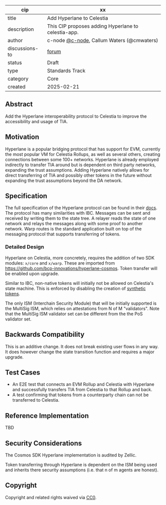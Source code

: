 | cip           | xx                                                                                         |
|---------------|--------------------------------------------------------------------------------------------|
| title         | Add Hyperlane to Celestia                                                                  |
| description   | This CIP proposes adding Hyperlane to celestia-app.                                        |
| author        | c-node [@c-node](https://github.com/S1nus), Callum Waters (@cmwaters)                      |
| discussions-to | [forum](https://forum.celestia.org/t/cip-add-hyperlane-bridging/1909)                     |
| status        | Draft                                                                                      |
| type          | Standards Track                                                                            |
| category      | Core                                                                                       |
| created       | 2025-02-21                                                                                 |

## Abstract

Add the Hyperlane interoperability protocol to Celestia to improve the accessibility and usage of TIA.

## Motivation

Hyperlane is a popular bridging protocol that has support for EVM, currently the most popular VM for Celestia Rollups, as well as several others, creating connections between some 100+ networks. Hyperlane is already employed indirectly to transfer TIA around but is dependent on third party networks, expanding the trust assumptions. Adding Hyperlane natively allows for direct transferring of TIA and possibly other tokens in the future without expanding the trust assumptions beyond the DA network.

## Specification

The full specification of the Hyperlane protocol can be found in their [docs](https://docs.hyperlane.xyz/). The protocol has many similarities with IBC. Messages can be sent and received by writing them to the state tree. A relayer reads the state of one network and relays the messages along with some proof to another network. Warp routes is the standard application built on top of the messaging protocol that supports transferring of tokens.

### Detailed Design

Hyperlane on Celestia, more concretely, requires the addition of two SDK modules: `x/core` and `x/warp`. These are imported from https://github.com/bcp-innovations/hyperlane-cosmos. Token transfer will be enabled upon upgrade.

Similar to IBC, non-native tokens will initially not be allowed on Celestia's state machine. This is enforced by disabling the creation of [synthetic tokens](https://github.com/bcp-innovations/hyperlane-cosmos/blob/2617881125228632edb091f0663d133b76de11ee/x/warp/keeper/msg_server.go#L20).

The only ISM (Interchain Security Module) that will be initially supported is the MultiSig ISM, which relies on attestations from N of M "validators". Note that the MultiSig ISM validator set can be different from the the PoS validator set.

## Backwards Compatibility

This is an additive change. It does not break existing user flows in any way. It does however change the state transition function and requires a major upgrade.

## Test Cases

- An E2E test that connects an EVM Rollup and Celestia with Hyperlane and successfully transfers TIA from Celestia to that Rollup and back.
- A test confirming that tokens from a counterparty chain can not be transferred to Celestia.

## Reference Implementation

TBD

## Security Considerations

The Cosmos SDK Hyperlane implementation is audited by Zellic. 

Token transferring through Hyperlane is dependent on the ISM being used and inherits there security assumptions (i.e. that n of m agents are honest).

## Copyright

Copyright and related rights waived via [CC0](https://github.com/celestiaorg/CIPs/blob/main/LICENSE).
